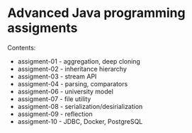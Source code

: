 # Advanced Java programming assigments
Contents:
- assigment-01 - aggregation, deep cloning
- assigment-02 - inheritance hierarchy
- assigment-03 - stream API 
- assigment-04 - parsing, comparators
- assigment-06 - university model
- assigment-07 - file utility
- assigment-08 - serialization/desirialization
- assigment-09 - reflection
- assigment-10 - JDBC, Docker, PostgreSQL
